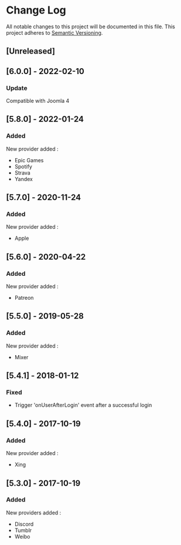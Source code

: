 # Change Log

All notable changes to this project will be documented in this file. This project adheres to [Semantic Versioning](http://semver.org/).


## [Unreleased]

## [6.0.0] - 2022-02-10
### Update
Compatible with Joomla 4

## [5.8.0] - 2022-01-24
### Added
New provider added :
- Epic Games
- Spotify
- Strava
- Yandex

## [5.7.0] - 2020-11-24
### Added
New provider added :
- Apple

## [5.6.0] - 2020-04-22
### Added
New provider added :
- Patreon

## [5.5.0] - 2019-05-28
### Added
New provider added :
- Mixer

## [5.4.1] - 2018-01-12
### Fixed
* Trigger 'onUserAfterLogin' event after a successful login

## [5.4.0] - 2017-10-19
### Added
New provider added :
- Xing

## [5.3.0] - 2017-10-19
### Added
New providers added :
- Discord
- Tumblr
- Weibo

